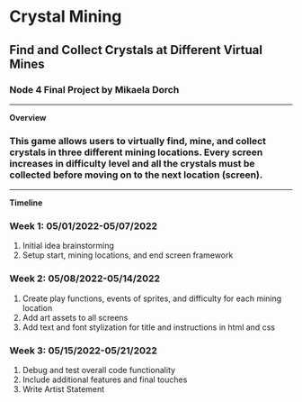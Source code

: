 # Crystal Mining
## Find and Collect Crystals at Different Virtual Mines
### Node 4 Final Project by Mikaela Dorch
---
**Overview**
### This game allows users to virtually find, mine, and collect crystals in three different mining locations. Every screen increases in difficulty level and all the crystals must be collected before moving on to the next location (screen).
---
**Timeline**
### Week 1: 05/01/2022-05/07/2022
1. Initial idea brainstorming
2. Setup start, mining locations, and end screen framework

### Week 2: 05/08/2022-05/14/2022
1. Create play functions, events of sprites, and difficulty for each mining location
2. Add art assets to all screens
3. Add text and font stylization for title and instructions in html and css

### Week 3: 05/15/2022-05/21/2022
1. Debug and test overall code functionality
2. Include additional features and final touches
3. Write Artist Statement
